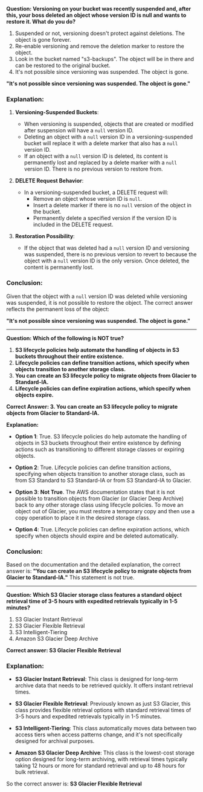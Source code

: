 

**Question: Versioning on your bucket was recently suspended and, after this, your boss deleted an object whose version ID is null and wants to restore it. What do you do?**

1. Suspended or not, versioning doesn't protect against deletions. The object is gone forever.
2. Re-enable versioning and remove the deletion marker to restore the object.
3. Look in the bucket named "s3-backups". The object will be in there and can be restored to the original bucket.
4. It's not possible since versioning was suspended. The object is gone.


**"It's not possible since versioning was suspended. The object is gone."**

### Explanation:

1. **Versioning-Suspended Buckets**:
   - When versioning is suspended, objects that are created or modified after suspension will have a `null` version ID.
   - Deleting an object with a `null` version ID in a versioning-suspended bucket will replace it with a delete marker that also has a `null` version ID.
   - If an object with a `null` version ID is deleted, its content is permanently lost and replaced by a delete marker with a `null` version ID. There is no previous version to restore from.

2. **DELETE Request Behavior**:
   - In a versioning-suspended bucket, a DELETE request will:
     - Remove an object whose version ID is `null`.
     - Insert a delete marker if there is no `null` version of the object in the bucket.
     - Permanently delete a specified version if the version ID is included in the DELETE request.

3. **Restoration Possibility**:
   - If the object that was deleted had a `null` version ID and versioning was suspended, there is no previous version to revert to because the object with a `null` version ID is the only version. Once deleted, the content is permanently lost.

### Conclusion:
Given that the object with a `null` version ID was deleted while versioning was suspended, it is not possible to restore the object. The correct answer reflects the permanent loss of the object:

**"It's not possible since versioning was suspended. The object is gone."**

---



**Question: Which of the following is NOT true?**

1. **S3 lifecycle policies help automate the handling of objects in S3 buckets throughout their entire existence.**
2. **Lifecycle policies can define transition actions, which specify when objects transition to another storage class.**
3. **You can create an S3 lifecycle policy to migrate objects from Glacier to Standard-IA.**
4. **Lifecycle policies can define expiration actions, which specify when objects expire.**

**Correct Answer: 3. You can create an S3 lifecycle policy to migrate objects from Glacier to Standard-IA.**

**Explanation:**

- **Option 1**: True. S3 lifecycle policies do help automate the handling of objects in S3 buckets throughout their entire existence by defining actions such as transitioning to different storage classes or expiring objects.

- **Option 2**: True. Lifecycle policies can define transition actions, specifying when objects transition to another storage class, such as from S3 Standard to S3 Standard-IA or from S3 Standard-IA to Glacier.

- **Option 3**: **Not True**. The AWS documentation states that it is not possible to transition objects from Glacier (or Glacier Deep Archive) back to any other storage class using lifecycle policies. To move an object out of Glacier, you must restore a temporary copy and then use a copy operation to place it in the desired storage class.

- **Option 4**: True. Lifecycle policies can define expiration actions, which specify when objects should expire and be deleted automatically.

### Conclusion:
Based on the documentation and the detailed explanation, the correct answer is:
**"You can create an S3 lifecycle policy to migrate objects from Glacier to Standard-IA."** This statement is not true.

---

**Question: Which S3 Glacier storage class features a standard object retrieval time of 3-5 hours with expedited retrievals typically in 1-5 minutes?**

1. S3 Glacier Instant Retrieval
2. S3 Glacier Flexible Retrieval
3. S3 Intelligent-Tiering
4. Amazon S3 Glacier Deep Archive


**Correct answer: S3 Glacier Flexible Retrieval**

### Explanation:

- **S3 Glacier Instant Retrieval**: This class is designed for long-term archive data that needs to be retrieved quickly. It offers instant retrieval times.
  
- **S3 Glacier Flexible Retrieval**: Previously known as just S3 Glacier, this class provides flexible retrieval options with standard retrieval times of 3-5 hours and expedited retrievals typically in 1-5 minutes.
  
- **S3 Intelligent-Tiering**: This class automatically moves data between two access tiers when access patterns change, and it's not specifically designed for archival purposes.
  
- **Amazon S3 Glacier Deep Archive**: This class is the lowest-cost storage option designed for long-term archiving, with retrieval times typically taking 12 hours or more for standard retrieval and up to 48 hours for bulk retrieval.

So the correct answer is:
**S3 Glacier Flexible Retrieval**